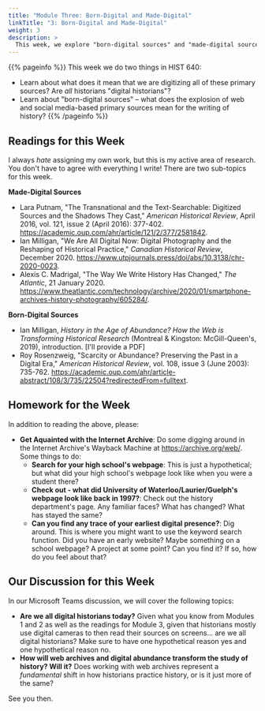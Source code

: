 ```yaml
---
title: "Module Three: Born-Digital and Made-Digital"
linkTitle: "3: Born-Digital and Made-Digital"
weight: 3
description: >
  This week, we explore "born-digital sources" and "made-digital sources," and what they mean for the writing of history.
---
```


{{% pageinfo %}}
This week we do two things in HIST 640:

* Learn about what does it mean that we are digitizing all of these primary sources? Are _all_ historians "digital historians"?
* Learn about "born-digital sources" – what does the explosion of web and social media-based primary sources mean for the writing of history?
{{% /pageinfo %}}

## Readings for this Week

I always _hate_ assigning my own work, but this is my active area of research. You don't have to agree with everything I write! There are two sub-topics for this week.

**Made-Digital Sources**

* Lara Putnam, "The Transnational and the Text-Searchable: Digitized Sources and the Shadows They Cast," _American Historical Review_, April 2016, vol. 121, issue 2 (April 2016): 377-402. <https://academic.oup.com/ahr/article/121/2/377/2581842>.
* Ian Milligan, "We Are All Digital Now: Digital Photography and the Reshaping of Historical Practice," _Canadian Historical Review_, December 2020. <https://www.utpjournals.press/doi/abs/10.3138/chr-2020-0023>.
* Alexis C. Madrigal, "The Way We Write History Has Changed," _The Atlantic_, 21 January 2020. <https://www.theatlantic.com/technology/archive/2020/01/smartphone-archives-history-photography/605284/>.

**Born-Digital Sources**

* Ian Milligan, _History in the Age of Abundance? How the Web is Transforming Historical Research_ (Montreal & Kingston: McGill-Queen's, 2019), introduction. [I'll provide a PDF]
* Roy Rosenzweig, "Scarcity or Abundance? Preserving the Past in a Digital Era," _American Historical Review_, vol. 108, issue 3 (June 2003): 735-762. <https://academic.oup.com/ahr/article-abstract/108/3/735/22504?redirectedFrom=fulltext>.

## Homework for the Week

In addition to reading the above, please:

* **Get Aquainted with the Internet Archive**: Do some digging around in the Internet Archive's Wayback Machine at <https://archive.org/web/>. Some things to do:
	* **Search for your high school's webpage**: This is just a hypothetical; but what did your high school's webpage look like when you were a student there?
	* **Check out - what did University of Waterloo/Laurier/Guelph's webpage look like back in 1997?**: Check out the history department's page. Any familiar faces? What has changed? What has stayed the same?
	* **Can you find any trace of your earliest digital presence?**: Dig around. This is where you might want to use the keyword search function. Did you have an early website? Maybe something on a school webpage? A project at some point? Can you find it? If so, how do you feel about that?

## Our Discussion for this Week

In our Microsoft Teams discussion, we will cover the following topics:

* **Are we all digital historians today?** Given what you know from Modules 1 and 2 as well as the readings for Module 3, given that historians mostly use digital cameras to then read their sources on screens... are we all digital historians? Make sure to have one hypothetical reason yes and one hypothetical reason no.
* **How will web archives and digital abundance transform the study of history? Will it?** Does working with web archives represent a _fundamental_ shift in how historians practice history, or is it just more of the same?

See you then.